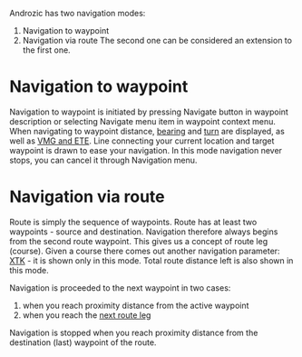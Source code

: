 Androzic has two navigation modes:
  1. Navigation to waypoint
  1. Navigation via route
The second one can be considered an extension to the first one.

# Navigation to waypoint #

Navigation to waypoint is initiated by pressing Navigate button in waypoint description or selecting Navigate menu item in waypoint context menu. When navigating to waypoint distance, [bearing](Terms.md) and [turn](Terms.md) are displayed, as well as [VMG and ETE](NavigationVmgEte.md). Line connecting your current location and target waypoint is drawn to ease your navigation. In this mode navigation never stops, you can cancel it through Navigation menu.

# Navigation via route #

Route is simply the sequence of waypoints. Route has at least two waypoints - source and destination. Navigation therefore always begins from the second route waypoint. This gives us a concept of route leg (course). Given a course there comes out another navigation parameter: [XTK](Terms.md) - it is shown only in this mode. Total route distance left is also shown in this mode.

Navigation is proceeded to the next waypoint in two cases:
  1. when you reach proximity distance from the active waypoint
  1. when you reach the [next route leg](NavigationTraverse.md)

Navigation is stopped when you reach proximity distance from the destination (last) waypoint of the route.